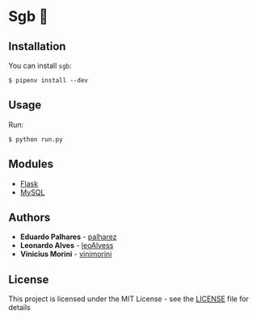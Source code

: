 # Sgb :orange_book:

## Installation

You can install `sgb`:

```shell
$ pipenv install --dev
```

## Usage

Run:

``` shell
$ python run.py
```

## Modules

- [Flask](http://flask.pocoo.org/docs/1.0/#)
- [MySQL](https://www.mysql.com/)

## Authors

- **Eduardo Palhares** - [palharez](https://github.com/palharez)
- **Leonardo Alves** - [leoAlvess](https://github.com/leoAlvess)
- **Vinicius Morini** - [vinimorini](https://github.com/vinimorini)

## License

This project is licensed under the MIT License - see the [LICENSE](LICENSE) file for details
